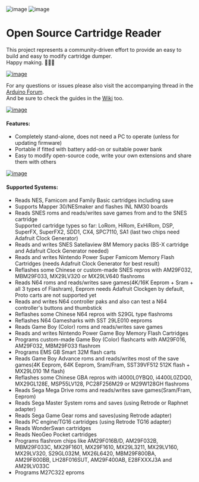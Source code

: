 ![image](https://dl.dropboxusercontent.com/s/w39fnwop0yypt8a/free.png?dl=1)   ![image](https://dl.dropboxusercontent.com/s/94j412n2inh681p/c3378c2cb507ebb.pn?dl=1)

# Open Source Cartridge Reader
This project represents a community-driven effort to provide an easy to build and easy to modify cartridge dumper.     
Happy making. 🔧🔨😊     

[![image](https://dl.dropboxusercontent.com/s/0udh1gkl7kem90v/cartbatttop.jpg?dl=1)](https://dl.dropboxusercontent.com/s/p1s0selosoxr86f/1.jpg?dl=1)   

For any questions or issues please also visit the accompanying thread in the [Arduino Forum](http://forum.arduino.cc/index.php?topic=158974.9001).    
And be sure to check the guides in the [Wiki](https://github.com/sanni/cartreader/wiki) too.    

[![image](https://dl.dropboxusercontent.com/s/pswyr93ttrn0bbm/cartbatttop2.jpg?dl=1)](https://dl.dropboxusercontent.com/s/a54y5fhqaj4iiki/2.jpg?dl=1)   

#### Features:  
- Completely stand-alone, does not need a PC to operate (unless for updating firmware)    
- Portable if fitted with battery add-on or suitable power bank  
- Easy to modify open-source code, write your own extensions and share them with others      

[![image](https://dl.dropboxusercontent.com/s/05bvrsapruip49o/cartbatttop3.jpeg?dl=1)](https://dl.dropboxusercontent.com/s/m2l97t86o3hvndm/3.jpg?dl=1) 

#### Supported Systems:    
- Reads NES, Famicom and Family Basic cartridges including save    
- Supports Mapper 30/NESmaker and flashes INL NM30 boards        
- Reads SNES roms and reads/writes save games from and to the SNES cartridge  
  Supported cartridge types so far: LoRom, HiRom, ExHiRom, DSP, SuperFX, SuperFX2, SDD1, CX4, SPC7110, SA1 (last two chips need Adafruit Clock Generator)     
- Reads and writes SNES Satellaview 8M Memory packs (BS-X cartridge and Adafruit Clock Generator needed)   
- Reads and writes Nintendo Power Super Famicom Memory Flash Cartridges (needs Adafruit Clock Generator for best result)  
- Reflashes some Chinese or custom-made SNES repros with AM29F032, MBM29F033, MX29LV320 or MX29LV640 flashroms     
- Reads N64 roms and reads/writes save games(4K/16K Eeprom + Sram + all 3 types of Flashram), Eeprom needs Adafruit Clockgen by default, Proto carts are not supported yet    
- Reads and writes N64 controller paks and also can test a N64 controller's buttons and thumbstick   
- Reflashes some Chinese N64 repros with S29GL type flashroms   
- Reflashes N64 Gamesharks with SST 29LE010 eeproms     
- Reads Game Boy (Color) roms and reads/writes save games   
- Reads and writes Nintendo Power Game Boy Memory Flash Cartridges   
- Programs custom-made Game Boy (Color) flashcarts with AM29F016, AM29F032, MBM29F033 flashrom   
- Programs EMS GB Smart 32M flash carts    
- Reads Game Boy Advance roms and reads/writes most of the save games(4K Eeprom, 64K Eeprom, Sram/Fram, SST39VF512 512K flash + MX29L010 1M flash)  
- Reflashes some Chinese GBA repros with i4000L0YBQ0, i4400L0ZDQ0, MX29GL128E, MSP55LV128, PC28F256M29 or M29W128GH flashroms    
- Reads Sega Mega Drive roms and reads/writes save games(Sram/Fram, Eeprom)    
- Reads Sega Master System roms and saves (using Retrode or Raphnet adapter)       
- Reads Sega Game Gear roms and saves(using Retrode adapter)    
- Reads PC engine/TG16 cartridges (using Retrode TG16 adapter)   
- Reads WonderSwan cartridges    
- Reads NeoGeo Pocket cartridges   
- Programs flashrom chips like AM29F016B/D, AM29F032B, MBM29F033C, MX29F1601, MX29F1610, MX29L3211, MX29LV160, MX29LV320, S29GL032M, MX26L6420, MBM29F800BA, AM29F800BB, LH28F016SUT, AM29F400AB, E28FXXXJ3A and AM29LV033C    
- Programs M27C322 eproms    
